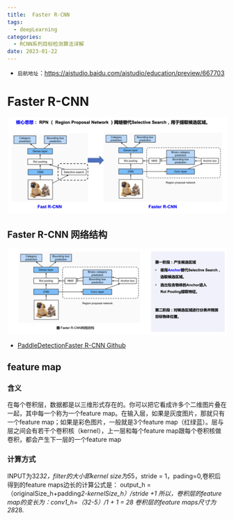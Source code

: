 ```yaml
---
title:  Faster R-CNN
tags:
  - deepLearning
categories:
  - RCNN系列目标检测算法详解 
date: 2023-01-22
---
```


- `启航地址`：https://aistudio.baidu.com/aistudio/education/preview/667703

# Faster R-CNN

![20230122202629.png](/images/deep/20230122202629.png)

## Faster R-CNN 网络结构
![20230122202629.png](/images/deep/20230122203308.png)
- [PaddleDetectionFaster R-CNN Github](https://github.com/PaddlePaddle/PaddleDetection/blob/release/0.4/docs/MODEL_ZOO_cn.md)

## feature map

### 含义
 在每个卷积层，数据都是以三维形式存在的。你可以把它看成许多个二维图片叠在一起，其中每一个称为一个feature map。在输入层，如果是灰度图片，那就只有一个feature map；如果是彩色图片，一般就是3个feature map（红绿蓝）。层与层之间会有若干个卷积核（kernel），上一层和每个feature map跟每个卷积核做卷积，都会产生下一层的一个feature map

### 计算方式
INPUT为32*32，filter的大小即kernel size为5*5，stride = 1，pading=0,卷积后得到的feature maps边长的计算公式是： 
output_h =（originalSize_h+padding*2-kernelSize_h）/stride +1 
所以，卷积层的feature map的变长为：conv1_h=（32-5）/1 + 1 = 28 
卷积层的feature maps尺寸为28*28.

